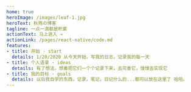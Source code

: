 ```yaml
---
home: true
heroImage: /images/leaf-1.jpg
heroText: 秋殇の博客
tagline: 一点一滴都是积累
actionText: 马上进入 →
actionLink: /pages/react-native/code.md
features:
- title: 开始 · start
  details: 1/20/2020 从今天开始，写我的日志，记录我的每一天
- title: 个人语录 · ideas
  details: 有了想法，想着把它们一个个记录下来，去完善它，慢慢去实现它
- title: 我的目标 · goals
  details: 以后我自学的东西，记录，笔记，日记什么的...都可以放在这里了 哈哈。
---
```

<!-- 
<ClientOnly>
  <BottomData/>
</ClientOnly> -->
